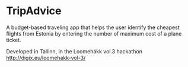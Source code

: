 # TripAdvice

A budget-based traveling app that helps the user identify the cheapest
flights from Estonia by entering the number of maximum cost of a plane ticket.

Developed in Tallinn, in the Loomehäkk vol.3 hackathon 
http://digix.eu/loomehakk-vol-3/
